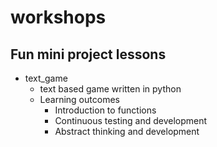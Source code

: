 # workshops

## Fun mini project lessons
- text_game
    - text based game written in python
    - Learning outcomes
        - Introduction to functions
        - Continuous testing and development
        - Abstract thinking and development